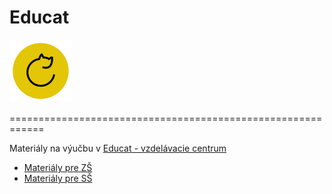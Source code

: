 # Educat
<img src="EDUCAT_ICON.png" width="100" height="100" />

============================================================

Materiály na výučbu v [Educat - vzdelávacie centrum](https://www.educat.sk/)


* [Materiály pre ZŠ](zš/README.md)
* [Materiály pre SŠ](sš/README.md)

